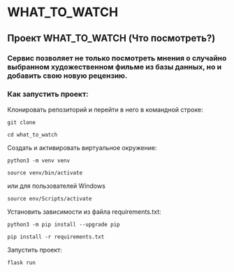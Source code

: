# WHAT_TO_WATCH
## Проект WHAT_TO_WATCH (Что посмотреть?)
### Сервис позволяет не только посмотреть мнения о случайно выбранном художественном фильме из базы данных, но и добавить свою новую рецензию.

### Как запустить проект:

Клонировать репозиторий и перейти в него в командной строке:

```
git clone
```

```
cd what_to_watch
```

Cоздать и активировать виртуальное окружение:

```
python3 -m venv venv
```

```
source venv/bin/activate
```
или для пользователей Windows

```
source env/Scripts/activate
```

Установить зависимости из файла requirements.txt:

```
python3 -m pip install --upgrade pip
```

```
pip install -r requirements.txt
```

Запустить проект:

```
flask run
```